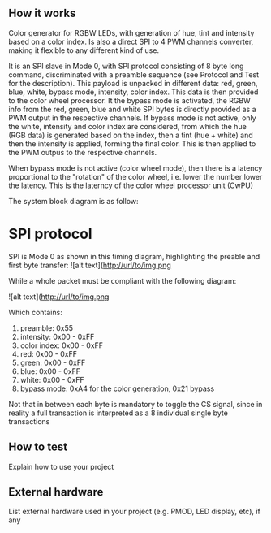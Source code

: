 <!---

This file is used to generate your project datasheet. Please fill in the information below and delete any unused
sections.

You can also include images in this folder and reference them in the markdown. Each image must be less than
512 kb in size, and the combined size of all images must be less than 1 MB.
-->

## How it works
Color generator for RGBW LEDs, with generation of hue, tint and intensity based on a color index. Is also a direct SPI to 4 PWM channels converter, making it flexible to any different kind of use.

It is an SPI slave in Mode 0, with SPI protocol consisting of 8 byte long command, discriminated with a preamble sequence (see Protocol and Test for the description).
This payload is unpacked in different data: red, green, blue, white, bypass mode, intensity, color index. This data is then provided to the color wheel processor. It the bypass mode is activated, the RGBW info from the red, green, blue and white SPI bytes is directly provided as a PWM output in the respective channels. If bypass mode is not active, only the white, intensity and color index are considered, from which the hue (RGB data) is generated based on the index, then a tint (hue + white) and then the intensity is applied, forming the final color. This is then applied to the PWM outpus to the respective channels. 

When bypass mode is not active (color wheel mode), then there is a latency proportional to the "rotation" of the color wheel, i.e. lower the number lower the latency. This is the laterncy of the color wheel processor unit (CwPU)

The system block diagram is as follow:

# SPI protocol

SPI is Mode 0 as shown in this timing diagram, highlighting the preable and first byte transfer:
![alt text]([http://url/to/img.png](https://github.com/thexeno/tt08-rgbw-controller/blob/main/docs/bit_transaction.png)

While a whole packet must be compliant with the following diagram:

![alt text]([http://url/to/img.png](https://github.com/thexeno/tt08-rgbw-controller/blob/main/docs/byte_transaction.png)

Which contains: 

1. preamble: 0x55
2. intensity: 0x00 - 0xFF
3. color index: 0x00 - 0xFF
4. red: 0x00 - 0xFF
5. green: 0x00 - 0xFF
6. blue: 0x00 - 0xFF
7. white: 0x00 - 0xFF
8. bypass mode: 0xA4 for the color generation, 0x21 bypass

Not that in between each byte is mandatory to toggle the CS signal, since in reality a full transaction is interpreted as a 8 individual single byte transactions

## How to test

Explain how to use your project

## External hardware

List external hardware used in your project (e.g. PMOD, LED display, etc), if any
